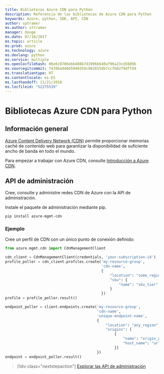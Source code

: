 ```yaml
---
title: Bibliotecas Azure CDN para Python
description: Referencia de las bibliotecas de Azure CDN para Python
keywords: Azure, python, SDK, API, CDN
author: sptramer
ms.author: sttramer
manager: douge
ms.date: 07/10/2017
ms.topic: article
ms.prod: azure
ms.technology: azure
ms.devlang: python
ms.service: multiple
ms.openlocfilehash: 06e6c8786ebbd88b7d3996b640af96a23cd5689b
ms.sourcegitcommit: f439ba940d5940359c982015db7ccfb82f9dffd9
ms.translationtype: HT
ms.contentlocale: es-ES
ms.lasthandoff: 11/21/2018
ms.locfileid: "52275539"
---
```

# <a name="azure-cdn-libraries-for-python"></a>Bibliotecas Azure CDN para Python

## <a name="overview"></a>Información general

[Azure Content Delivery Network (CDN)](https://docs.microsoft.com/en-us/azure/cdn/cdn-overview) permite proporcionar memorias caché de contenido web para garantizar la disponibilidad de suficiente ancho de banda en todo el mundo.

Para empezar a trabajar con Azure CDN, consulte [Introducción a Azure CDN](https://docs.microsoft.com/en-us/azure/cdn/cdn-create-new-endpoint).

## <a name="management-apis"></a>API de administración

Cree, consulte y administre redes CDN de Azure con la API de administración.

Instale el paquete de administración mediante pip.

```bash
pip install azure-mgmt-cdn
```

### <a name="example"></a>Ejemplo

Cree un perfil de CDN con un único punto de conexión definido:

```python
from azure.mgmt.cdn import CdnManagementClient

cdn_client = CdnManagementClient(credentials, 'your-subscription-id')
profile_poller = cdn_client.profiles.create('my-resource-group',
                                            'cdn-name',
                                            {
                                                "location": "some_region", 
                                                "sku": {
                                                    "name": "sku_tier"
                                                } 
                                            })
profile = profile_poller.result()

endpoint_poller = client.endpoints.create('my-resource-group',
                                          'cdn-name',
                                          'unique-endpoint-name', 
                                          { 
                                              "location": "any_region", 
                                              "origins": [
                                                  {
                                                      "name": "origin_name", 
                                                      "host_name": "url"
                                                  }]
                                          })
endpoint = endpoint_poller.result()
```

> [!div class="nextstepaction"]
> [Explorar las API de administración](/python/api/overview/azure/cdn/management)

